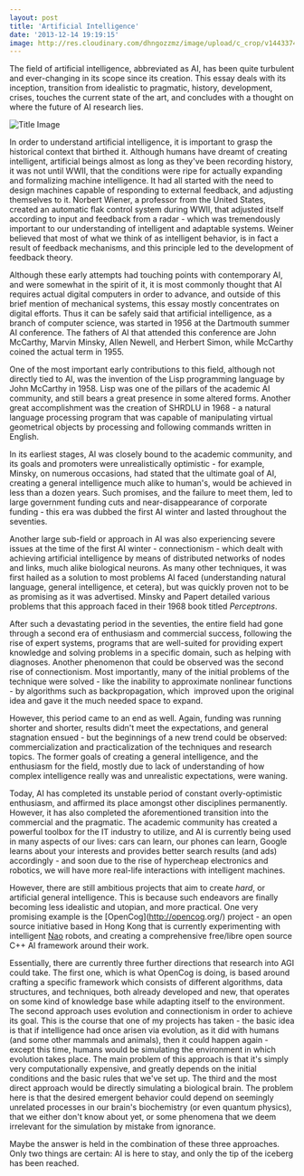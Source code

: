 ```yaml
---
layout: post
title: 'Artificial Intelligence'
date: '2013-12-14 19:19:15'
image: http://res.cloudinary.com/dhngozzmz/image/upload/c_crop/v1443374134/21WEIN1-superJumbo_g4oegz.jpg
---
```


The field of artificial intelligence, abbreviated as AI,
has been quite turbulent and ever-changing in its scope since its creation.
This essay deals with its inception, transition from idealistic to pragmatic,
history, development, crises, touches the current state of the art,
and concludes with a thought on where the future of AI research lies.

![Title Image](http://res.cloudinary.com/dhngozzmz/image/upload/c_crop/v1443374134/21WEIN1-superJumbo_g4oegz.jpg)

In order to understand artificial intelligence, it is important to grasp the historical context that birthed it.
Although humans have dreamt of creating intelligent, artificial beings almost as long as they've been recording history, it was not until WWII, that the conditions were ripe for actually expanding and formalizing machine intelligence.
It had all started with the need to design machines capable of responding to external feedback, and adjusting themselves to it.
Norbert Wiener, a professor from the United States, created an automatic flak control system during WWII, that adjusted itself according to input and feedback from a radar - which was tremendously important to our understanding of intelligent and adaptable systems.
Weiner believed that most of what we think of as intelligent behavior, is in fact a result of feedback mechanisms, and this principle led to the development of feedback theory.

Although these early attempts had touching points with contemporary AI, and were somewhat in the spirit of it, it is most commonly thought that AI requires actual digital computers in order to advance, and outside of this brief mention of mechanical systems, this essay mostly concentrates on digital efforts.
Thus it can be safely said that artificial intelligence, as a branch of computer science, was started in 1956 at the Dartmouth summer AI conference.
The fathers of AI that attended this conference are John McCarthy, Marvin Minsky, Allen Newell, and Herbert Simon, while McCarthy coined the actual term in 1955.

One of the most important early contributions to this field, although not directly tied to AI, was the invention of the Lisp programming language by John McCarthy in 1958.
Lisp was one of the pillars of the academic AI community, and still bears a great presence in some altered forms.
Another great accomplishment was the creation of SHRDLU in 1968 - a natural language processing program that was capable of manipulating virtual geometrical objects by processing and following commands written in English.

In its earliest stages, AI was closely bound to the academic community, and its goals and promoters were unrealistically optimistic - for example, Minsky, on numerous occasions, had stated that the ultimate goal of AI, creating a general intelligence much alike to human's, would be achieved in less than a dozen years.
Such promises, and the failure to meet them, led to large government funding cuts and near-disappearance of corporate funding - this era was dubbed the first AI winter and lasted throughout the seventies.

Another large sub-field or approach in AI was also experiencing severe issues at the time of the first AI winter - connectionism - which dealt with achieving artificial intelligence by means of distributed networks of nodes and links, much alike biological neurons.
As many other techniques, it was first hailed as a solution to most problems AI faced (understanding natural language, general intelligence, et cetera), but was quickly proven not to be as promising as it was advertised.
Minsky and Papert detailed various problems that this approach faced in their 1968 book titled *Perceptrons*.

After such a devastating period in the seventies, the entire field had gone through a second era of enthusiasm and commercial success, following the rise of expert systems, programs that are well-suited for providing expert knowledge and solving problems in a specific domain, such as helping with diagnoses.
Another phenomenon that could be observed was the second rise of connectionism.
Most importantly, many of the initial problems of the technique were solved - like the inability to approximate nonlinear functions - by algorithms such as backpropagation, which  improved upon the original idea and gave it the much needed space to expand.

However, this period came to an end as well.
Again, funding was running shorter and shorter, results didn't meet the expectations, and general stagnation ensued - but the beginnings of a new trend could be observed: commercialization and practicalization of the techniques and research topics.
The former goals of creating a general intelligence, and the enthusiasm for the field, mostly due to lack of understanding of how complex intelligence really was and unrealistic expectations, were waning.

Today, AI has completed its unstable period of constant overly-optimistic enthusiasm, and affirmed its place amongst other disciplines permanently.
However, it has also completed the aforementioned transition into the commercial and the pragmatic.
The academic community has created a powerful toolbox for the IT industry to utilize, and AI is currently being used in many aspects of our lives: cars can learn, our phones can learn, Google learns about your interests and provides better search results (and ads) accordingly - and soon due to the rise of hypercheap electronics and robotics, we will have more real-life interactions with intelligent machines.

However, there are still ambitious projects that aim to create *hard*,
or artificial general intelligence.
This is because such endeavors are finally becoming less idealistic and utopian, and more practical.
One very promising example is the [OpenCog](<http://opencog>.org/)
project - an open source initiative based in Hong Kong that is currently experimenting with intelligent [Nao](http://en.wikipedia.org/wiki/Nao_%28robot%29) robots,
and creating a comprehensive free/libre open source C++ AI framework around their work.

Essentially, there are currently three further directions that research into AGI could take.
The first one, which is what OpenCog is doing, is based around crafting a specific framework which consists of different algorithms,
data structures, and techniques, both already developed and new, that operates on some kind of knowledge base while adapting itself to the environment.
The second approach uses evolution and connectionism in order to achieve its goal.
This is the course that one of my projects has taken - the basic idea is that if intelligence had once arisen via evolution,
as it did with humans (and some other mammals and animals),
then it could happen again - except this time, humans would be simulating the environment in which evolution takes place.
The main problem of this approach is that it's simply very computationally expensive,
and greatly depends on the initial conditions and the basic rules that we've set up.
The third and the most direct approach would be directly simulating a biological brain.
The problem here is that the desired emergent behavior could depend on seemingly unrelated processes in our brain's biochemistry (or even quantum physics),
that we either don't know about yet, or some phenomena that we deem irrelevant for the simulation by mistake from ignorance.

Maybe the answer is held in the combination of these three approaches.
Only two things are certain: AI is here to stay, and only the tip of the iceberg has been reached.
